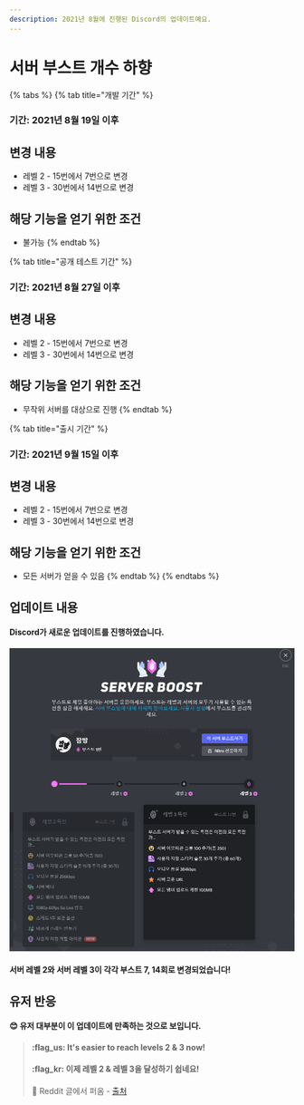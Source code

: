 ```yaml
---
description: 2021년 8월에 진행된 Discord의 업데이트예요.
---
```


# 서버 부스트 개수 하향

{% tabs %}
{% tab title="개발 기간" %}
### 기간: 2021년 8월 19일 이후

## 변경 내용

* 레벨 2 - 15번에서 7번으로 변경
* 레벨 3 - 30번에서 14번으로 변경

## 해당 기능을 얻기 위한 조건

* 불가능
{% endtab %}

{% tab title="공개 테스트 기간" %}
### 기간: 2021년 8월 27일 이후

## 변경 내용

* 레벨 2 - 15번에서 7번으로 변경
* 레벨 3 - 30번에서 14번으로 변경

## 해당 기능을 얻기 위한 조건

* 무작위 서버를 대상으로 진행
{% endtab %}

{% tab title="출시 기간" %}
### 기간: 2021년 9월 15일 이후

## 변경 내용

* 레벨 2 - 15번에서 7번으로 변경
* 레벨 3 - 30번에서 14번으로 변경

## 해당 기능을 얻기 위한 조건

* 모든 서버가 얻을 수 있음
{% endtab %}
{% endtabs %}

## 업데이트 내용

#### Discord가 새로운 업데이트를 진행하였습니다. &#x20;

![예시 사진](../.gitbook/assets/Boost.PNG)

#### 서버 레벨 2와 서버 레벨 3이 각각 부스트 7, 14회로 변경되었습니다!

## 유저 반응

#### :blush: 유저 대부분이 이 업데이트에 만족하는 것으로 보입니다.

> #### :flag\_us: It's easier to reach levels 2 & 3 now!
>
> #### :flag\_kr: 이제 레벨 2 & 레벨 3을 달성하기 쉽네요!
>
> :link: Reddit 글에서 퍼옴  - [출처](https://www.reddit.com/r/discordapp/comments/ppdap8/its\_easier\_to\_reach\_levels\_2\_3\_now/)
